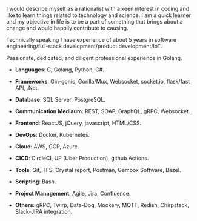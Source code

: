 I would describe myself as a rationalist with a keen interest in coding and like to learn things related to technology and science. I am a quick learner and my objective in life is to be a part of something that brings about a change and would happily contribute to causing.

Technically speaking I have experience of about 5 years in software engineering/full-stack development/product development/IoT.

Passionate, dedicated, and diligent professional experience in Golang.

- **Languages**: C, Golang, Python, C#.

- **Frameworks**: Gin-gonic, Gorilla/Mux, Websocket, socket.io, flask/fast API, .Net.

- **Database**: SQL Server, PostgreSQL.

- **Communication Mediaum**: REST, SOAP, GraphQL, gRPC, Websocket.

- **Frontend**: ReactJS, jQuery, javascript, HTML/CSS.

- **DevOps**: Docker, Kubernetes.

- **Cloud**: AWS, GCP, Azure.

- **CICD**: CircleCI, UP (Uber Production), github Actions.

- **Tools**: Git, TFS, Crystal report, Postman, Gembox Software, Bazel.

- **Scripting**: Bash.

- **Project Management**: Agile, Jira, Confluence.

- **Others**: gRPC, Twirp, Data-Dog, Mockery, MQTT, Redish, Chirpstack, Slack-JIRA integration.

<!--- - 👋 Hi, I’m @alok-sonker
- 👀 I’m interested in ...
- 🌱 I’m currently learning ...
- 💞️ I’m looking to collaborate on ...
- 📫 How to reach me ...

<!---
alok-sonker/alok-sonker is a ✨ special ✨ repository because its `README.md` (this file) appears on your GitHub profile.
You can click the Preview link to take a look at your changes.
--->
